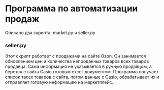 # Программа по автоматизации продаж

Описано два скрипта: market.py и seller.py

### seller.py

Этот скрипт работает с продажами на сайте Ozon. Он занимается обновлением цен и количества непроданных товаров всех товаров продавца. Сама информация не указывается в ручную продавцом, а берется с сайта Casio готовым excel-документом. Программа получает список твсех товаров с сайта, потом данные с Casio, обрабатывает их и отправляет готовую информацию на маркетплейс.
